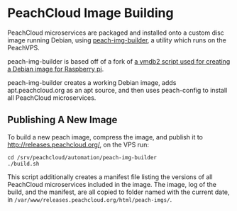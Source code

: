 # PeachCloud Image Building 

PeachCloud microservices are packaged and installed onto a custom disc image running Debian,
using [peach-img-builder](https://github.com/peachcloud/peach-img-builder), a utility which runs on the PeachVPS. 

peach-img-builder is based off of a fork of [a vmdb2 script used for creating a Debian image for Raspberry pi](https://salsa.debian.org/raspi-team/image-specs/-/tree/master).

peach-img-builder creates a working Debian image, 
adds apt.peachcloud.org as an apt source,
and then uses peach-config to install all PeachCloud microservices.


## Publishing A New Image

To build a new peach image, compress the image, and publish it to http://releases.peachcloud.org/, on the VPS run:
```shell
cd /srv/peachcloud/automation/peach-img-builder
./build.sh
```

This script additionally creates a manifest file listing the versions of all PeachCloud microservices included in the image.
The image, log of the build, and the manifest, are all copied to folder named with the current date,
in `/var/www/releases.peachcloud.org/html/peach-imgs/`.